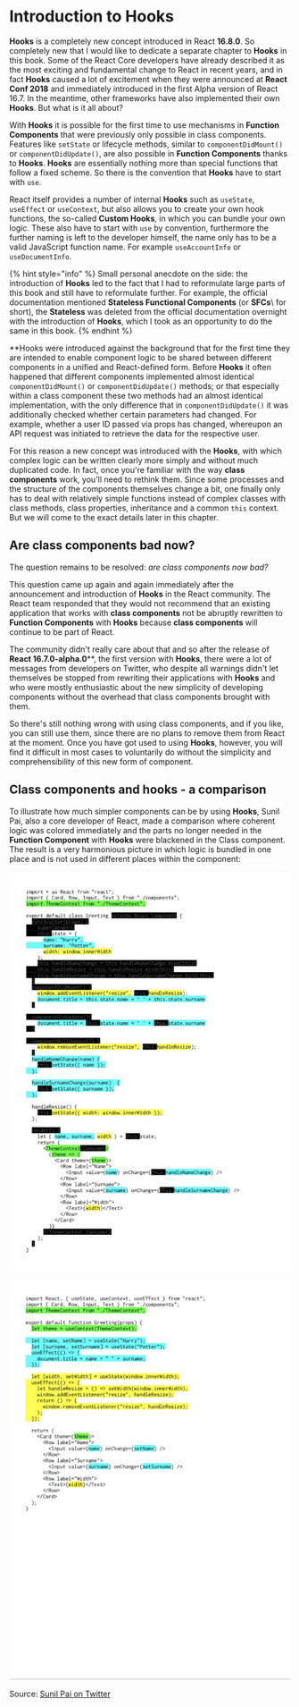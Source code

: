# Introduction to Hooks

**Hooks** is a completely new concept introduced in React **16.8.0**. So completely new that I would like to dedicate a separate chapter to **Hooks** in this book. Some of the React Core developers have already described it as the most exciting and fundamental change to React in recent years, and in fact **Hooks** caused a lot of excitement when they were announced at **React Conf 2018** and immediately introduced in the first Alpha version of React 16.7. In the meantime, other frameworks have also implemented their own **Hooks**. But what is it all about?

With **Hooks** it is possible for the first time to use mechanisms in **Function Components** that were previously only possible in class components. Features like `setState` or lifecycle methods, similar to `componentDidMount()` or `componentDidUpdate()`, are also possible in **Function Components** thanks to **Hooks**. **Hooks** are essentially nothing more than special functions that follow a fixed scheme. So there is the convention that **Hooks** have to start with `use`.

React itself provides a number of internal **Hooks** such as `useState`, `useEffect` or `useContext`, but also allows you to create your own hook functions, the so-called **Custom Hooks**, in which you can bundle your own logic. These also have to start with `use` by convention, furthermore the further naming is left to the developer himself, the name only has to be a valid JavaScript function name. For example `useAccountInfo` or `useDocumentInfo`.

{% hint style="info" %}
Small personal anecdote on the side: the introduction of **Hooks** led to the fact that I had to reformulate large parts of this book and still have to reformulate further. For example, the official documentation mentioned **Stateless Functional Components** \(or **SFCs**\ for short), the **Stateless** was deleted from the official documentation overnight with the introduction of **Hooks**, which I took as an opportunity to do the same in this book.
{% endhint %}

**Hooks were introduced against the background that for the first time they are intended to enable component logic to be shared between different components in a unified and React-defined form. Before **Hooks** it often happened that different components implemented almost identical `componentDidMount()` or `componentDidUpdate()` methods; or that especially within a class component these two methods had an almost identical implementation, with the only difference that in `componentDidUpdate()` it was additionally checked whether certain parameters had changed. For example, whether a user ID passed via props has changed, whereupon an API request was initiated to retrieve the data for the respective user.

For this reason a new concept was introduced with the **Hooks**, with which complex logic can be written clearly more simply and without much duplicated code. In fact, once you're familiar with the way **class components** work, you'll need to rethink them. Since some processes and the structure of the components themselves change a bit, one finally only has to deal with relatively simple functions instead of complex classes with class methods, class properties, inheritance and a common `this` context. But we will come to the exact details later in this chapter.

## Are class components bad now?

The question remains to be resolved: _are class components now bad?_

This question came up again and again immediately after the announcement and introduction of **Hooks** in the React community. The React team responded that they would not recommend that an existing application that works with **class components** not be abruptly rewritten to **Function Components** with **Hooks** because **class components** will continue to be part of React.

The community didn't really care about that and so after the release of **React 16.7.0-alpha.0****, the first version with **Hooks**, there were a lot of messages from developers on Twitter, who despite all warnings didn't let themselves be stopped from rewriting their applications with **Hooks** and who were mostly enthusiastic about the new simplicity of developing components without the overhead that class components brought with them.

So there's still nothing wrong with using class components, and if you like, you can still use them, since there are no plans to remove them from React at the moment. Once you have got used to using **Hooks**, however, you will find it difficult in most cases to voluntarily do without the simplicity and comprehensibility of this new form of component.

## Class components and hooks - a comparison

To illustrate how much simpler components can be by using **Hooks**, Sunil Pai, also a core developer of React, made a comparison where coherent logic was colored immediately and the parts no longer needed in the **Function Component** with **Hooks** were blackened in the Class component. The result is a very harmonious picture in which logic is bundled in one place and is not used in different places within the component:

![Class Component](../.gitbook/assets/react-class.jpg)

![The same functionality&#xE4;t with hooks](../.gitbook/assets/react-hooks.jpg)

Source: [Sunil Pai on Twitter](https://twitter.com/threepointone/status/1056594421079261185)

